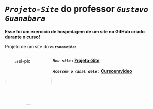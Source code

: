 # _`Projeto-Site`_ do professor _`Gustavo Guanabara`_
**Esse foi um exercício de hospedagem de um site no GitHub criado durante o curso!**

Projeto de um site do <code><strong>cursoemvideo</strong></code>
##
 **_`Meu site`_ :**</div>
<a href="https://polcaronet.github.io/Projeto-Site/" target="_blank"><img align="left" alt="Ansel-pic" height="150" style="border-radius:150px;" src="https://user-images.githubusercontent.com/66381597/165010677-0a299fd4-6dd1-4d3d-9b4c-dd7ebce9e614.png" target="_blank">  **Projeto-Site**</a><br><br>
**_`Acessem o canal dele`_ :** <a href="https://www.cursoemvideo.com/" target="_blank"> **Cursoemvideo** </a>




 
 
 
